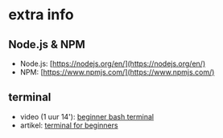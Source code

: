 # extra info

## Node.js & NPM

* Node.js: [https://nodejs.org/en/](https://nodejs.org/en/)
* NPM: [https://www.npmjs.com/](https://www.npmjs.com/)

## terminal

* video \(1 uur 14'\): [beginner bash terminal](https://www.youtube.com/watch?v=oxuRxtrO2Ag)
* artikel: [terminal for beginners](https://medium.com/@grace.m.nolan/terminal-for-beginners-e492ba10902a)



